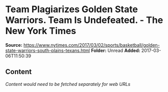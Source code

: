 # Team Plagiarizes Golden State Warriors. Team Is Undefeated. - The New York Times

**Source:** https://www.nytimes.com/2017/03/02/sports/basketball/golden-state-warriors-south-plains-texans.html
**Folder:** Unread
**Added:** 2017-03-06T11:50:39




## Content
*Content would need to be fetched separately for web URLs*
